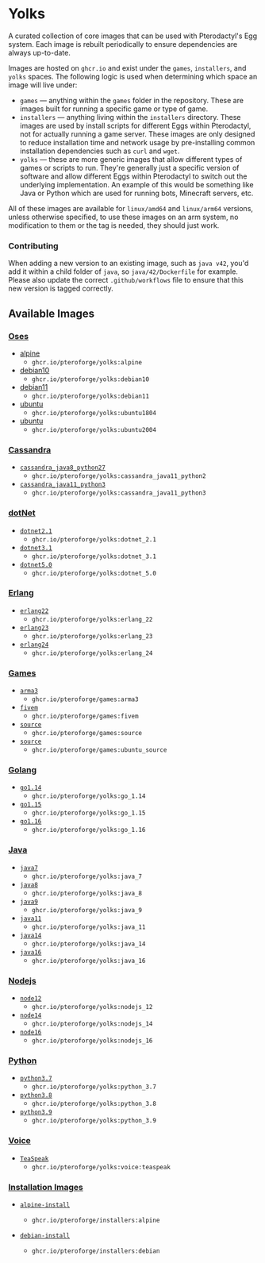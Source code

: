 # Yolks

A curated collection of core images that can be used with Pterodactyl's Egg system. Each image is rebuilt
periodically to ensure dependencies are always up-to-date.

Images are hosted on `ghcr.io` and exist under the `games`, `installers`, and `yolks` spaces. The following logic
is used when determining which space an image will live under:

* `games` — anything within the `games` folder in the repository. These are images built for running a specific game
or type of game.
* `installers` — anything living within the `installers` directory. These images are used by install scripts for different
Eggs within Pterodactyl, not for actually running a game server. These images are only designed to reduce installation time
and network usage by pre-installing common installation dependencies such as `curl` and `wget`.
* `yolks` — these are more generic images that allow different types of games or scripts to run. They're generally just
a specific version of software and allow different Eggs within Pterodactyl to switch out the underlying implementation. An
example of this would be something like Java or Python which are used for running bots, Minecraft servers, etc.

All of these images are available for `linux/amd64` and `linux/arm64` versions, unless otherwise specified, to use
these images on an arm system, no modification to them or the tag is needed, they should just work.

### Contributing

When adding a new version to an existing image, such as `java v42`, you'd add it within a child folder of `java`, so
`java/42/Dockerfile` for example. Please also update the correct `.github/workflows` file to ensure that this new version
is tagged correctly.

## Available Images
### [Oses](/oses)
* [alpine](/oses/alpine)
  * `ghcr.io/pteroforge/yolks:alpine`
* [debian10](/oses/debian10)
  * `ghcr.io/pteroforge/yolks:debian10`
* [debian11](/oses/debian11)
  * `ghcr.io/pteroforge/yolks:debian11`  
* [ubuntu](/oses/ubuntu1804)
  * `ghcr.io/pteroforge/yolks:ubuntu1804`
* [ubuntu](/oses/ubuntu2004)
  * `ghcr.io/pteroforge/yolks:ubuntu2004`  
### [Cassandra](/cassandra)
  * [`cassandra_java8_python27`](/cassandra/cassandra_java8_python2)
    * `ghcr.io/pteroforge/yolks:cassandra_java11_python2`
  * [`cassandra_java11_python3`](/cassandra/cassandra_java11_python3)
    * `ghcr.io/pteroforge/yolks:cassandra_java11_python3`
### [dotNet](/dotnet)
  * [`dotnet2.1`](/dotnet/2.1)
    * `ghcr.io/pteroforge/yolks:dotnet_2.1`
  * [`dotnet3.1`](/dotnet/3.1)
    * `ghcr.io/pteroforge/yolks:dotnet_3.1`
  * [`dotnet5.0`](/dotnet/5.0)
    * `ghcr.io/pteroforge/yolks:dotnet_5.0`    
### [Erlang](/erlang)
  * [`erlang22`](/erlang/22)
    * `ghcr.io/pteroforge/yolks:erlang_22`
  * [`erlang23`](/erlang/23)
    * `ghcr.io/pteroforge/yolks:erlang_23`
  * [`erlang24`](/erlang/24)
    * `ghcr.io/pteroforge/yolks:erlang_24`
### [Games](/games)  
  * [`arma3`](/games/arma3)
    * `ghcr.io/pteroforge/games:arma3`
  * [`fivem`](/games/fivem)
	* `ghcr.io/pteroforge/games:fivem`
  * [`source`](/games/source)
	* `ghcr.io/pteroforge/games:source`
  * [`source`](/games/ubuntu_source)
	* `ghcr.io/pteroforge/games:ubuntu_source`   
### [Golang](/go)
  * [`go1.14`](/go/1.14)
    * `ghcr.io/pteroforge/yolks:go_1.14`
  * [`go1.15`](/go/1.15)
    * `ghcr.io/pteroforge/yolks:go_1.15`
  * [`go1.16`](/go/1.16)
    * `ghcr.io/pteroforge/yolks:go_1.16`
### [Java](/java)
  * [`java7`](/java/7)
    * `ghcr.io/pteroforge/yolks:java_7`
  * [`java8`](/java/8)
    * `ghcr.io/pteroforge/yolks:java_8`
  * [`java9`](/java/9)
    * `ghcr.io/pteroforge/yolks:java_9`
  * [`java11`](/java/11)
    * `ghcr.io/pteroforge/yolks:java_11`
  * [`java14`](/java/14)
    * `ghcr.io/pteroforge/yolks:java_14`
  * [`java16`](/java/16)
    * `ghcr.io/pteroforge/yolks:java_16`
### [Nodejs](/nodejs)
  * [`node12`](/nodejs/12)
    * `ghcr.io/pteroforge/yolks:nodejs_12`
  * [`node14`](/nodejs/14)
    * `ghcr.io/pteroforge/yolks:nodejs_14`
  * [`node16`](/nodejs/16)
    * `ghcr.io/pteroforge/yolks:nodejs_16`
### [Python](/python)
  * [`python3.7`](/python/3.7)
    * `ghcr.io/pteroforge/yolks:python_3.7`
  * [`python3.8`](/python/3.8)
    * `ghcr.io/pteroforge/yolks:python_3.8`
  * [`python3.9`](/python/3.9)
    * `ghcr.io/pteroforge/yolks:python_3.9`
### [Voice](/voice)
  * [`TeaSpeak`](/teaspeak)
    * `ghcr.io/pteroforge/yolks:voice:teaspeak`

### [Installation Images](/installers)

* [`alpine-install`](/installers/alpine)
  * `ghcr.io/pteroforge/installers:alpine`

* [`debian-install`](/installers/debian)
  * `ghcr.io/pteroforge/installers:debian`
